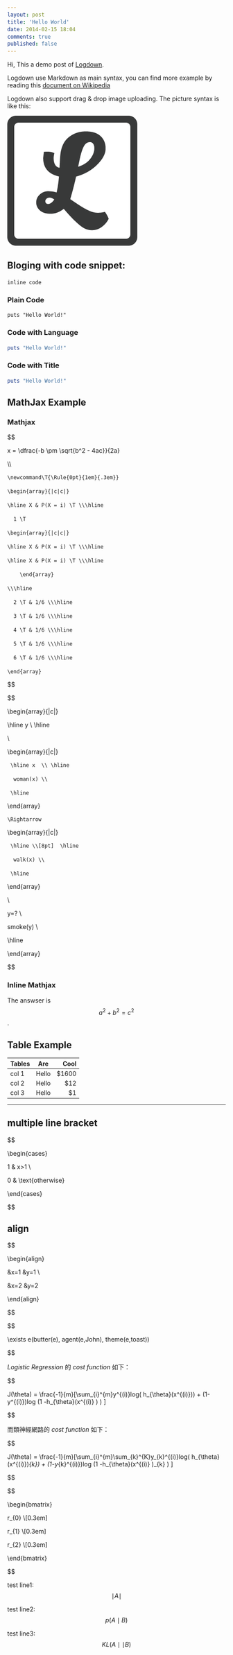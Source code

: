 ```yaml
---
layout: post
title: 'Hello World'
date: 2014-02-15 18:04
comments: true
published: false 
---
```


Hi, This a demo post of [Logdown](http://logdown.com). 


Logdown use Markdown as main syntax, you can find more example by reading this [document on Wikipedia](http://en.wikipedia.org/wiki/Markdown)


Logdown also support drag & drop image uploading. The picture syntax is like this:


![](/images/pic/pic_00000.png)


## Bloging with code snippet:


`inline code`


### Plain Code



```linenos:false 
puts "Hello World!"

```


### Code with Language



```ruby
puts "Hello World!"

```


### Code with Title



```ruby hello_world.rb
puts "Hello World!"

```



## MathJax Example


### Mathjax


$$

x = \dfrac{-b \pm \sqrt{b^2 - 4ac}}{2a}

\\\\

	\newcommand\T{\Rule{0pt}{1em}{.3em}}

	\begin{array}{|c|c|}

	\hline X & P(X = i) \T \\\hline

	  1 \T 

    \begin{array}{|c|c|}

    \hline X & P(X = i) \T \\\hline

    \hline X & P(X = i) \T \\\hline

		\end{array}

    \\\hline

	  2 \T & 1/6 \\\hline

	  3 \T & 1/6 \\\hline

	  4 \T & 1/6 \\\hline

	  5 \T & 1/6 \\\hline

	  6 \T & 1/6 \\\hline

	\end{array}



$$


$$

\begin{array}{|c|}

\hline y \\ \hline

\\

  \begin{array}{|c|}

     \hline x  \\ \hline

      woman(x) \\

     \hline

   \end{array}

    \Rightarrow

  \begin{array}{|c|}

     \hline \\[8pt]  \hline

      walk(x) \\

     \hline

   \end{array}

\\

y=? \\

smoke(y) \\

\hline

\end{array}

$$


### Inline Mathjax


The answser is $$a^2 + b^2 = c^2$$.


## Table Example


| Tables        | Are           | Cool  |
| ------------- |:-------------:| -----:|
| col 1         | Hello         | $1600 |
| col 2         | Hello         |   $12 |
| col 3         | Hello         |    $1 |



--------


## multiple line bracket

$$


\begin{cases} 

1 & x>1 \\

0 & \text{otherwise}

\end{cases}

$$


## align

$$

\begin{align}

&x=1  &y=1 \\

&x=2  &y=2

\end{align}

$$


$$

\exists e(butter(e), agent(e,John), theme(e,toast))

$$


*Logistic Regression* 的 *cost function* 如下：

$$

J(\theta) = \frac{-1}{m}[\sum_{i}^{m}y^{(i)}log( h_{\theta}(x^{(i)})) + (1-y^{(i)})log (1 -h_{\theta}(x^{(i)} ) ) ]

$$


而類神經網路的 *cost function* 如下：


$$

J(\theta) = \frac{-1}{m}[\sum_{i}^{m}\sum_{k}^{K}y_{k}^{(i)}log( h_{\theta}(x^{(i)})_{k}) + (1-y_{k}^{(i)})log (1 -h_{\theta}(x^{(i)} )_{k} ) ]

$$



$$

\begin{bmatrix}

r_{0}  \\[0.3em]

r_{1}  \\[0.3em]

r_{2}  \\[0.3em]

\end{bmatrix}

$$



test line1: $$ \mid A\mid  $$

test line2: $$ p(A\mid B) $$

test line3: $$ KL(A\mid \mid B) $$

